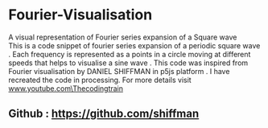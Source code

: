 # Fourier-Visualisation
A visual representation of  Fourier series expansion of a Square wave  
This is a code snippet of  fourier series expansion of a periodic square wave . Each frequency is represented as a points in a circle moving at different speeds that helps to visualise a sine wave .
This code was inspired from Fourier visualisation by DANIEL SHIFFMAN in p5js platform . 
I have recreated the code in processing.
For more details visit www.youtube.com\Thecodingtrain
## Github : https://github.com/shiffman
